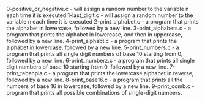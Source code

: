 0-positive_or_negative.c - will assign a random number to the variable n each time it is executed
1-last_digit.c - will assign a random number to the variable n each time it is executed
2-print_alphabet.c - a program that prints the alphabet in lowercase, followed by a new line.
3-print_alphabets.c - a program that prints the alphabet in lowercase, and then in uppercase, followed by a new line.
4-print_alphabt.c - a program that prints the alphabet in lowercase, followed by a new line.
5-print_numbers.c - a program that prints all single digit numbers of base 10 starting from 0, followed by a new line.
6-print_numberz.c - a program that prints all single digit numbers of base 10 starting from 0, followed by a new line.
7-print_tebahpla.c - a program that prints the lowercase alphabet in reverse, followed by a new line.
8-print_base16.c - a program that prints all the numbers of base 16 in lowercase, followed by a new line.
9-print_comb.c -  program that prints all possible combinations of single-digit numbers.
